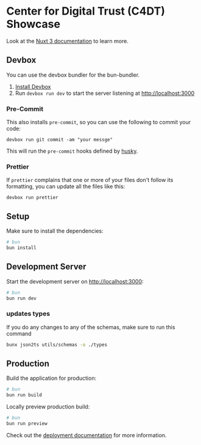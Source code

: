 # Center for Digital Trust (C4DT) Showcase

Look at the [Nuxt 3 documentation](https://nuxt.com/docs/getting-started/introduction) to learn more.

## Devbox

You can use the devbox bundler for the bun-bundler.

1. [Install Devbox](https://www.jetify.com/docs/devbox/installing_devbox/)
2. Run `devbox run dev` to start the server listening at <http://localhost:3000>

### Pre-Commit

This also installs `pre-commit`, so you can use the following to commit your code:

`devbox run git commit -am "your messge"`

This will run the `pre-commit` hooks defined by [husky](https://github.com/typicode/husky).

### Prettier

If `prettier` complains that one or more of your files don't follow its formatting, you
can update all the files like this:

`devbox run prettier`

## Setup

Make sure to install the dependencies:

```bash
# bun
bun install
```

## Development Server

Start the development server on <http://localhost:3000>:

```bash
# bun
bun run dev
```

### updates types

If you do any changes to any of the schemas, make sure to run this command

```bash
bunx json2ts utils/schemas -o ./types
```

## Production

Build the application for production:

```bash
# bun
bun run build
```

Locally preview production build:

```bash
# bun
bun run preview
```

Check out the [deployment documentation](https://nuxt.com/docs/getting-started/deployment) for more information.
